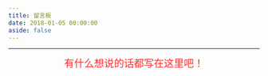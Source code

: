 ```yaml
---
title: 留言板
date: 2018-01-05 00:00:00
aside: false
---
```

---

<div align=center>
<span style='color: #FE2E2E;font-size:20px;'>有什么想说的话都写在这里吧！</span>
</div>